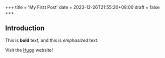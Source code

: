 +++
title = 'My First Post'
date = 2023-12-26T21:55:20+08:00
draft = false
+++

## Introduction

This is **bold** text, and this is *emphasized* text.

Visit the [Hugo](https://gohugo.io) website!